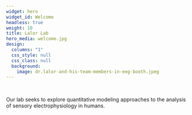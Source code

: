 ```yaml
---
widget: hero
widget_id: Welcome
headless: true
weight: 10
title: Lalor Lab
hero_media: welcome.jpg
design:
  columns: "1"
  css_style: null
  css_class: null
  background:
    image: dr.lalor-and-his-team-members-in-eeg-booth.jpeg
---
```

<br>

Our lab seeks to explore quantitative modeling approaches to the analysis of sensory electrophysiology in humans.